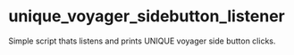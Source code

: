 # unique_voyager_sidebutton_listener
Simple script thats listens and prints UNIQUE voyager side button clicks.
